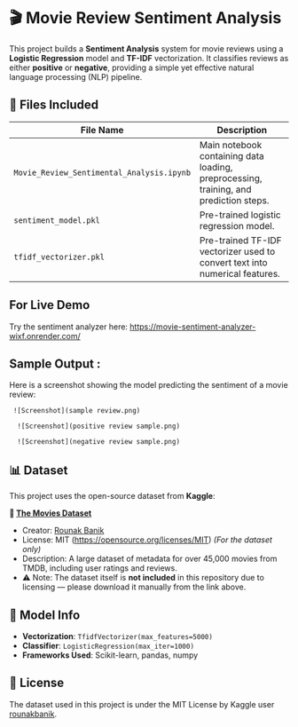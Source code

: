 # 🎬 Movie Review Sentiment Analysis

This project builds a **Sentiment Analysis** system for movie reviews using a **Logistic Regression** model and **TF-IDF** vectorization. It classifies reviews as either **positive** or **negative**, providing a simple yet effective natural language processing (NLP) pipeline.

## 📁 Files Included

| File Name                          | Description                                     |
|-----------------------------------|-------------------------------------------------|
| `Movie_Review_Sentimental_Analysis.ipynb` | Main notebook containing data loading, preprocessing, training, and prediction steps. |
| `sentiment_model.pkl`             | Pre-trained logistic regression model.         |
| `tfidf_vectorizer.pkl`            | Pre-trained TF-IDF vectorizer used to convert text into numerical features. |


## For Live Demo

Try the sentiment analyzer here: 
     https://movie-sentiment-analyzer-wixf.onrender.com/

## Sample Output :

Here is a screenshot showing the model predicting the sentiment of a movie review:

     ![Screenshot](sample review.png)

      ![Screenshot](positive review sample.png)

      ![Screenshot](negative review sample.png)
## 📊 Dataset

This project uses the open-source dataset from **Kaggle**:

**📂 [The Movies Dataset](https://www.kaggle.com/datasets/rounakbanik/the-movies-dataset)**
- Creator: [Rounak Banik](https://www.kaggle.com/rounakbanik)
- License: MIT (https://opensource.org/licenses/MIT) *(For the dataset only)*  
- Description: A large dataset of metadata for over 45,000 movies from TMDB, including user ratings and reviews.
- ⚠️ Note: The dataset itself is **not included** in this repository due to licensing — please download it manually from the link above.

## 🔧 Model Info

- **Vectorization**: `TfidfVectorizer(max_features=5000)`
- **Classifier**: `LogisticRegression(max_iter=1000)`
- **Frameworks Used**: Scikit-learn, pandas, numpy

## 📄 License

The dataset used in this project is under the MIT License by Kaggle user [rounakbanik](https://www.kaggle.com/rounakbanik).


